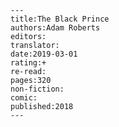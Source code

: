 
    ---
    title:The Black Prince
    authors:Adam Roberts
    editors:
    translator:
    date:2019-03-01
    rating:+
    re-read:
    pages:320
    non-fiction:
    comic:
    published:2018
    ---

    